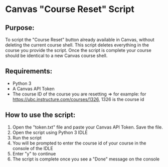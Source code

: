 # Canvas "Course Reset" Script
## Purpose: 
To script the "Course Reset" button already available in Canvas, without deleting the current course shell. This script deletes everything in the course you provide the script. Once the script is complete your course should be identical to a new Canvas course shell. 	
## Requirements:
- Python 3
- A Canvas API Token
- The course ID of the course you are resetting
=> for example: for https://ubc.instructure.com/courses/1326, 1326 is the course id
## How to use the script:
1. Open the "token.txt" file and paste your Canvas API Token. Save the file.
2. Open the script using Python 3 IDLE
3. Run the script
4. You will be prompted to enter the course id of your course in the console of the IDLE
5. Enter "y" to continue
6. The script is complete once you see a "Done" message on the console
